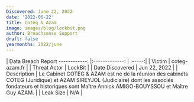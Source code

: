 ```yaml
---
Discovered: June 22, 2022
date: '2022-06-22'
title: Coteg & Azam
image: images/blog/lockbit.png
author: Breachsense Support
draft: false
yearmonths: 2022/june
---
```



| Data Breach Report
------------:     |:-------------:    | :-----:|
| Victim      | coteg-azam.fr      | 
| Threat Actor      | LockBit      | 
| Date Discovered      | Jun 22, 2022      | 
| Description      | Le Cabinet COTEG & AZAM est né de la réunion des cabinets COTEG (Juridique) et AZAM SIREYJOL (Judiciaire) dont les associés fondateurs et historiques sont Maître Annick AMIGO-BOUYSSOU et Maître Guy AZAM.      | 
| Leak Size      | N/A      | 

